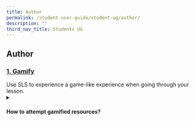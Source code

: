 ```yaml
---
title: Author
permalink: /student-user-guide/student-ug/author/
description: ""
third_nav_title: Students UG
---
```

## Author

<h3><a id="gamify" target="_blank" href="/student-user-guide/gamify/index">1. Gamify</a></h3>
Use SLS to experience a game-like experience when going through your lesson.
<details>
  <summary><h4>How to attempt gamified resources?</h4></summary>
<ul>
<li><a target="_blank" href="https://www.notion.so/About-Gamification-473be9256eab40f0ac11e3feeffd422e">About Gamification</a></li>
<li><a target="_blank" href="https://www.notion.so/Attempt-a-Gamified-Course-0ca58753d5274ab79035b2cc8d0826de">Attempt a Gamified Course</a></li>
<li><a target="_blank" href="https://www.notion.so/Check-Progress-on-Leaderboard-9e255135bf3f48e4b827f645fa60ee07">Check Progress on Leaderboard</a></li>
</ul>
</details>